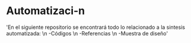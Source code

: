# Automatizaci-n


'En el siguiente repositorio se encontrará todo lo relacionado a la sintesis automatizada: \n
-Códigos  \n
-Referencias  \n
-Muestra de diseño'
